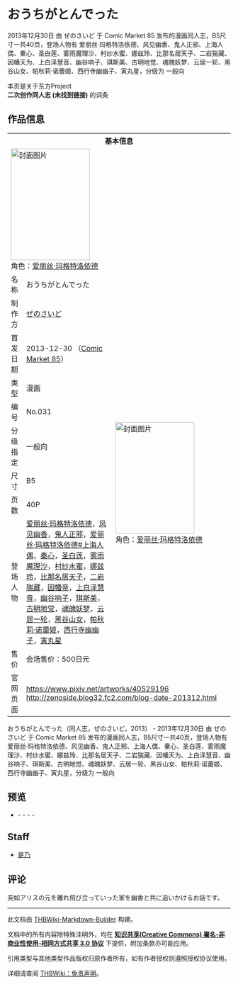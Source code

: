# おうちがとんでった

<!-- source html: G:\repos\THBWiki-Markdown-Builder\THBWikiMarkdown\Temp\main\f\f3\ns0%3A%E3%81%8A%E3%81%86%E3%81%A1%E3%81%8C%E3%81%A8%E3%82%93%E3%81%A7%E3%81%A3%E3%81%9F.html -->

2013年12月30日 由 ぜのさいど 于 Comic Market 85 发布的漫画同人志，B5尺寸一共40页，登场人物有 爱丽丝·玛格特洛依德、风见幽香、鬼人正邪、上海人偶、秦心、圣白莲、雾雨魔理沙、村纱水蜜、娜兹玲、比那名居天子、二岩猯藏、因幡天为、上白泽慧音、幽谷响子、琪斯美、古明地觉、魂魄妖梦、云居一轮、黑谷山女、帕秋莉·诺蕾姬、西行寺幽幽子、寅丸星，分级为 一般向

本页是关于东方Project  
 **二次创作同人志 (未找到链接)** 的词条
## 作品信息

<table><tbody><tr><th colspan="3">基本信息</th></tr><tr><td class="cover-artwork-mobile" colspan="2"><a href="./文件-おうちがとんでった封面.jpg.md" class="image" title="封面图片"><img alt="封面图片" src="https://upload.thwiki.cc/thumb/2/2f/%E3%81%8A%E3%81%86%E3%81%A1%E3%81%8C%E3%81%A8%E3%82%93%E3%81%A7%E3%81%A3%E3%81%9F%E5%B0%81%E9%9D%A2.jpg/178px-%E3%81%8A%E3%81%86%E3%81%A1%E3%81%8C%E3%81%A8%E3%82%93%E3%81%A7%E3%81%A3%E3%81%9F%E5%B0%81%E9%9D%A2.jpg" decoding="async" loading="lazy" width="178" height="252" srcset="https://upload.thwiki.cc/thumb/2/2f/%E3%81%8A%E3%81%86%E3%81%A1%E3%81%8C%E3%81%A8%E3%82%93%E3%81%A7%E3%81%A3%E3%81%9F%E5%B0%81%E9%9D%A2.jpg/268px-%E3%81%8A%E3%81%86%E3%81%A1%E3%81%8C%E3%81%A8%E3%82%93%E3%81%A7%E3%81%A3%E3%81%9F%E5%B0%81%E9%9D%A2.jpg 1.5x, https://upload.thwiki.cc/thumb/2/2f/%E3%81%8A%E3%81%86%E3%81%A1%E3%81%8C%E3%81%A8%E3%82%93%E3%81%A7%E3%81%A3%E3%81%9F%E5%B0%81%E9%9D%A2.jpg/357px-%E3%81%8A%E3%81%86%E3%81%A1%E3%81%8C%E3%81%A8%E3%82%93%E3%81%A7%E3%81%A3%E3%81%9F%E5%B0%81%E9%9D%A2.jpg 2x" data-file-width="946" data-file-height="1336"></a><div class="cover-char">角色：<a href="./爱丽丝·玛格特洛依德.md" title="爱丽丝·玛格特洛依德">爱丽丝·玛格特洛依德</a></div></td>
</tr><tr><td class="label">名称</td><td colspan="2"> おうちがとんでった </td></tr><tr><td class="label">制作方</td><td><a href="./ぜのさいど.md" title="ぜのさいど">ぜのさいど</a></td><td class="cover-artwork" rowspan="9" style="min-width:252px;"><a href="./文件-おうちがとんでった封面.jpg.md" class="image" title="封面图片"><img alt="封面图片" src="https://upload.thwiki.cc/thumb/2/2f/%E3%81%8A%E3%81%86%E3%81%A1%E3%81%8C%E3%81%A8%E3%82%93%E3%81%A7%E3%81%A3%E3%81%9F%E5%B0%81%E9%9D%A2.jpg/178px-%E3%81%8A%E3%81%86%E3%81%A1%E3%81%8C%E3%81%A8%E3%82%93%E3%81%A7%E3%81%A3%E3%81%9F%E5%B0%81%E9%9D%A2.jpg" decoding="async" loading="lazy" width="178" height="252" srcset="https://upload.thwiki.cc/thumb/2/2f/%E3%81%8A%E3%81%86%E3%81%A1%E3%81%8C%E3%81%A8%E3%82%93%E3%81%A7%E3%81%A3%E3%81%9F%E5%B0%81%E9%9D%A2.jpg/268px-%E3%81%8A%E3%81%86%E3%81%A1%E3%81%8C%E3%81%A8%E3%82%93%E3%81%A7%E3%81%A3%E3%81%9F%E5%B0%81%E9%9D%A2.jpg 1.5x, https://upload.thwiki.cc/thumb/2/2f/%E3%81%8A%E3%81%86%E3%81%A1%E3%81%8C%E3%81%A8%E3%82%93%E3%81%A7%E3%81%A3%E3%81%9F%E5%B0%81%E9%9D%A2.jpg/357px-%E3%81%8A%E3%81%86%E3%81%A1%E3%81%8C%E3%81%A8%E3%82%93%E3%81%A7%E3%81%A3%E3%81%9F%E5%B0%81%E9%9D%A2.jpg 2x" data-file-width="946" data-file-height="1336"></a><div class="cover-char">角色：<a href="./爱丽丝·玛格特洛依德.md" title="爱丽丝·玛格特洛依德">爱丽丝·玛格特洛依德</a></div></td>
</tr><tr><td class="label">首发日期</td><td>2013-12-30&#160;（<a href="/展会作品列表?e=Comic+Market%2385">Comic Market 85</a>）</td></tr><tr><td class="label">类型</td><td>漫画</td></tr><tr><td class="label">编号</td><td>No.031</td></tr><tr><td class="label">分级指定</td><td>一般向</td></tr><tr><td class="label">尺寸</td><td>B5</td></tr><tr><td class="label">页数</td><td>40P</td></tr><tr><td class="label">登场人物</td><td><a href="./爱丽丝·玛格特洛依德.md" title="爱丽丝·玛格特洛依德">爱丽丝·玛格特洛依德</a>，<a href="./风见幽香.md" title="风见幽香">风见幽香</a>，<a href="./鬼人正邪.md" title="鬼人正邪">鬼人正邪</a>，<span class="smw-subobject-entity"><a href="/%E7%88%B1%E4%B8%BD%E4%B8%9D%C2%B7%E7%8E%9B%E6%A0%BC%E7%89%B9%E6%B4%9B%E4%BE%9D%E5%BE%B7#上海人偶" title="爱丽丝·玛格特洛依德">爱丽丝·玛格特洛依德#上海人偶</a></span>，<a href="./秦心.md" title="秦心">秦心</a>，<a href="./圣白莲.md" title="圣白莲">圣白莲</a>，<a href="./雾雨魔理沙.md" title="雾雨魔理沙">雾雨魔理沙</a>，<a href="./村纱水蜜.md" title="村纱水蜜">村纱水蜜</a>，<a href="./娜兹玲.md" title="娜兹玲">娜兹玲</a>，<a href="./比那名居天子.md" title="比那名居天子">比那名居天子</a>，<a href="./二岩猯藏.md" title="二岩猯藏">二岩猯藏</a>，<a href="./因幡帝.md" title="因幡帝">因幡帝</a>，<a href="./上白泽慧音.md" title="上白泽慧音">上白泽慧音</a>，<a href="./幽谷响子.md" title="幽谷响子">幽谷响子</a>，<a href="./琪斯美.md" title="琪斯美">琪斯美</a>，<a href="./古明地觉.md" title="古明地觉">古明地觉</a>，<a href="./魂魄妖梦.md" title="魂魄妖梦">魂魄妖梦</a>，<a href="./云居一轮.md" title="云居一轮">云居一轮</a>，<a href="./黑谷山女.md" title="黑谷山女">黑谷山女</a>，<a href="./帕秋莉·诺蕾姬.md" title="帕秋莉·诺蕾姬">帕秋莉·诺蕾姬</a>，<a href="./西行寺幽幽子.md" title="西行寺幽幽子">西行寺幽幽子</a>，<a href="./寅丸星.md" title="寅丸星">寅丸星</a></td></tr><tr><td class="label">售价</td><td>会场售价：500日元</td></tr>
<tr><td class="label">官网页面</td><td colspan="2"><a rel="nofollow" class="external free" href="https://www.pixiv.net/artworks/40529196">https://www.pixiv.net/artworks/40529196</a><br><a rel="nofollow" class="external free" href="http://zenoside.blog32.fc2.com/blog-date-201312.html">http://zenoside.blog32.fc2.com/blog-date-201312.html</a></td></tr></tbody></table>

おうちがとんでった（同人志，ぜのさいど，2013） - 2013年12月30日 由 ぜのさいど 于 Comic Market 85 发布的漫画同人志，B5尺寸一共40页，登场人物有 爱丽丝·玛格特洛依德、风见幽香、鬼人正邪、上海人偶、秦心、圣白莲、雾雨魔理沙、村纱水蜜、娜兹玲、比那名居天子、二岩猯藏、因幡天为、上白泽慧音、幽谷响子、琪斯美、古明地觉、魂魄妖梦、云居一轮、黑谷山女、帕秋莉·诺蕾姬、西行寺幽幽子、寅丸星，分级为 一般向
## 预览
- [](./文件-おうちがとんでった预览图1.jpg.md)- [](./文件-おうちがとんでった预览图2.jpg.md)- [](./文件-おうちがとんでった预览图3.jpg.md)- [](./文件-おうちがとんでった预览图4.jpg.md)- [](./文件-おうちがとんでった预览图5.jpg.md)

## Staff
- [是乃](./是乃.md)

## 评论
  
突如アリスの元を離れ飛び立っていった家を幽香と共に追いかけるお話です。
  
  
  

  





---

此文档由 [THBWiki-Markdown-Builder](https://github.com/Delsin-Yu/THBWiki-Markdown-Builder) 构建。

文档中的所有内容除特殊注明外，均在 [**知识共享(Creative Commons) 署名-非商业性使用-相同方式共享 3.0 协议**](https://creativecommons.org/licenses/by-sa/3.0/deed.zh-hans) 下提供，附加条款亦可能应用。

引用类型与其他类型作品版权归原作者所有，如有作者授权则遵照授权协议使用。

详细请查阅 [THBWiki：免责声明](https://thbwiki.cc/THBWiki:%E5%85%8D%E8%B4%A3%E5%A3%B0%E6%98%8E)。

